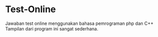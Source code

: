 # Test-Online
Jawaban test online menggunakan bahasa pemrograman php dan C++
Tampilan dari program ini sangat sederhana.
